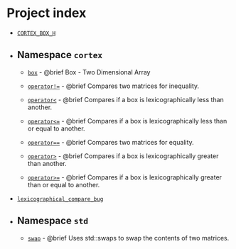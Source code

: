 # Project index

  - [`CORTEX_BOX_H`](doc_box.md#standardese-box-hpp)

  - ## Namespace `cortex`
    
      - [`box`](doc_box.md#standardese-cortex__box-_Tp-_Alloc-) - @brief Box - Two Dimensional Array
    
      - [`operator!=`](doc_box.md#standardese-cortex__operator---_ElemL-_ElemR--box-_ElemL-const--box-_ElemR-const--) - @brief Compares two matrices for inequality.
    
      - [`operator<`](doc_box.md#standardese-cortex__operator--_ElemL-_ElemR--box-_ElemL-const--box-_ElemR-const--) - @brief Compares if a box is lexicographically less than another.
    
      - [`operator<=`](doc_box.md#standardese-cortex__operator---_ElemL-_ElemR--box-_ElemL-const--box-_ElemR-const--) - @brief Compares if a box is lexicographically less than or equal to another.
    
      - [`operator==`](doc_box.md#standardese-cortex__operator---_ElemL-_ElemR--box-_ElemL-const--box-_ElemR-const--) - @brief Compares two matrices for equality.
    
      - [`operator>`](doc_box.md#standardese-cortex__operator--_ElemL-_ElemR--box-_ElemL-const--box-_ElemR-const--) - @brief Compares if a box is lexicographically greater than another.
    
      - [`operator>=`](doc_box.md#standardese-cortex__operator---_ElemL-_ElemR--box-_ElemL-const--box-_ElemR-const--) - @brief Compares if a box is lexicographically greater than or equal to another.

  - [`lexicographical_compare_bug`](doc_box.md#standardese-box-hpp)

  - ## Namespace `std`
    
      - [`swap`](http://en.cppreference.com/mwiki/index.php?title=Special%3ASearch&search=std::swap\<_Tp\>\(cortex::box\<_Tp\>&,cortex::box\<_Tp\>&\)) - @brief Uses std::swaps to swap the contents of two matrices.
